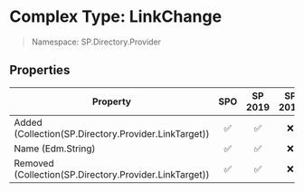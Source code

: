 # Complex Type: LinkChange

> Namespace: SP.Directory.Provider

## Properties

Property | SPO | SP 2019 | SP 2016 | SP 2013
----------|:---:|:-------:|:-------:|:-------:
Added (Collection(SP.Directory.Provider.LinkTarget)) | ✅ | ✅ | ❌ | ❌
Name (Edm.String) | ✅ | ✅ | ❌ | ❌
Removed (Collection(SP.Directory.Provider.LinkTarget)) | ✅ | ✅ | ❌ | ❌